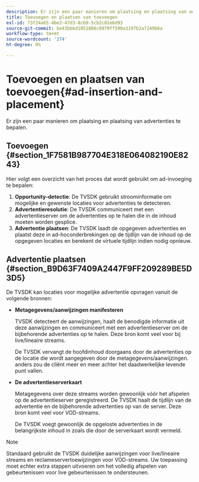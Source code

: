 ```yaml
---
description: Er zijn een paar manieren om plaatsing en plaatsing van advertenties te bepalen.
title: Toevoegen en plaatsen van toevoegen
exl-id: 73f24a65-4be2-47d3-8cb9-5cb2c81e6d93
source-git-commit: be43bbbd1051886c8979ff590a3197b2a7249b6a
workflow-type: tm+mt
source-wordcount: '274'
ht-degree: 0%

---
```


# Toevoegen en plaatsen van toevoegen{#ad-insertion-and-placement}

Er zijn een paar manieren om plaatsing en plaatsing van advertenties te bepalen.

## Toevoegen {#section_1F7581B987704E318E064082190E8243}

Hier volgt een overzicht van het proces dat wordt gebruikt om ad-invoeging te bepalen:

1. **Opportunity-detectie**: De TVSDK gebruikt stroominformatie om mogelijke en gewenste locaties voor advertenties te detecteren.
1. **Advertentieresolutie**: De TVSDK communiceert met een advertentieserver om de advertenties op te halen die in de inhoud moeten worden gesplice.
1. **Advertentie plaatsen**: De TVSDK laadt de opgegeven advertenties en plaatst deze in ad-hoconderbrekingen op de tijdlijn van de inhoud op de opgegeven locaties en berekent de virtuele tijdlijn indien nodig opnieuw.

## Advertentie plaatsen {#section_B9D63F7409A2447F9FF209289BE5D3D5}

De TVSDK kan locaties voor mogelijke advertentie opvragen vanuit de volgende bronnen:

* **Metagegevens/aanwijzingen manifesteren**

   TVSDK detecteert de aanwijzingen, haalt de benodigde informatie uit deze aanwijzingen en communiceert met een advertentieserver om de bijbehorende advertenties op te halen. Deze bron komt veel voor bij live/lineaire streams.

   De TVSDK vervangt de hoofdinhoud doorgaans door de advertenties op de locatie die wordt aangegeven door de metagegevens/aanwijzingen. anders zou de cliënt meer en meer achter het daadwerkelijke levende punt vallen.

* **De advertentieserverkaart**

   Metagegevens over deze streams worden gewoonlijk vóór het afspelen op de advertentieserver geregistreerd. De TVSDK haalt de tijdlijn van de advertentie en de bijbehorende advertenties op van de server. Deze bron komt veel voor VOD-streams.

   De TVSDK voegt gewoonlijk de opgeloste advertenties in de belangrijkste inhoud in zoals die door de serverkaart wordt vermeld.

>[!NOTE]
>
>Standaard gebruikt de TVSDK duidelijke aanwijzingen voor live/lineaire streams en reclameservertoewijzingen voor VOD-streams. Uw toepassing moet echter extra stappen uitvoeren om het volledig afspelen van gebeurtenissen voor live gebeurtenissen te ondersteunen.
